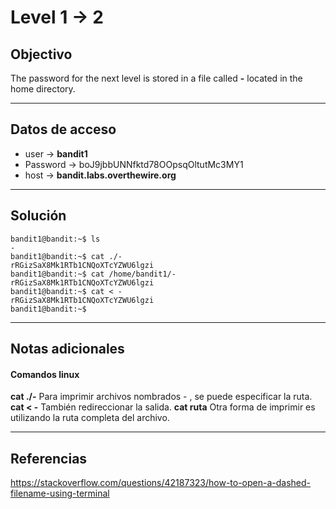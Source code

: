 # Level 1 -> 2

## Objectivo
The password for the next level is stored in a file called **-** located in the home directory.

---
## Datos de acceso
- user -> **bandit1**
- Password -> boJ9jbbUNNfktd78OOpsqOltutMc3MY1
- host ->  **bandit.labs.overthewire.org**
---
## Solución
``` shell
bandit1@bandit:~$ ls
-
bandit1@bandit:~$ cat ./-
rRGizSaX8Mk1RTb1CNQoXTcYZWU6lgzi
bandit1@bandit:~$ cat /home/bandit1/-
rRGizSaX8Mk1RTb1CNQoXTcYZWU6lgzi
bandit1@bandit:~$ cat < -
rRGizSaX8Mk1RTb1CNQoXTcYZWU6lgzi
bandit1@bandit:~$ 

``` 
---
## Notas adicionales
#### Comandos linux
**cat ./-**   Para imprimir archivos nombrados - , se puede especificar la ruta.
**cat  < -** También redireccionar la salida.
**cat  ruta**  Otra forma de imprimir es utilizando la ruta completa del archivo.

---
## Referencias
https://stackoverflow.com/questions/42187323/how-to-open-a-dashed-filename-using-terminal